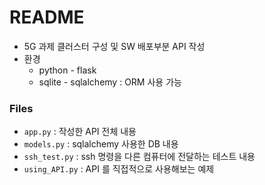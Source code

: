 # README

- 5G 과제 클러스터 구성 및 SW 배포부분 API 작성
- 환경
  - python - flask
  - sqlite - sqlalchemy : ORM 사용 가능





### Files

- `app.py` : 작성한 API 전체 내용
- `models.py` : sqlalchemy 사용한 DB 내용
- `ssh_test.py` : ssh 명령을 다른 컴퓨터에 전달하는 테스트 내용
- `using_API.py` : API 를 직접적으로 사용해보는 예제

